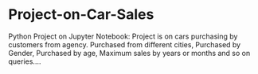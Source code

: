 # Project-on-Car-Sales
Python Project on Jupyter Notebook: Project is on cars purchasing by customers from agency. Purchased from different cities, Purchased by Gender, Purchased by age, Maximum sales by years or months and so on queries....
